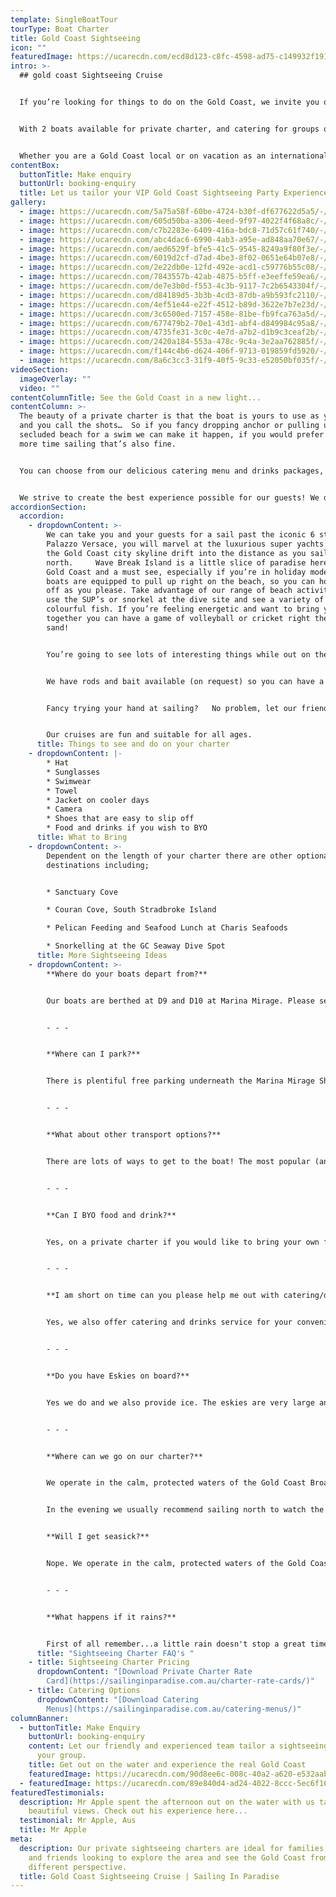```yaml
---
template: SingleBoatTour
tourType: Boat Charter
title: Gold Coast Sightseeing
icon: ""
featuredImage: https://ucarecdn.com/ecd8d123-c8fc-4598-ad75-c149932f1916/-/preview/-/enhance/88/
intro: >-
  ## gold coast Sightseeing Cruise


  If you’re looking for things to do on the Gold Coast, we invite you on a unique Gold Coast experience... sailing the calm, clear waters of the Gold Coast Broadwater aboard a beautiful sailing catamaran. 


  With 2 boats available for private charter, and catering for groups of 1-50 guests, our private sightseeing charters are ideal for families, colleagues and friends looking to explore the area and see the Gold Coast from a different perspective.   


  Whether you are a Gold Coast local or on vacation as an international visitor, experiencing the many attractions on the Gold Coast Broadwater from a luxury catamaran is the perfect way to create a memorable experience for your group!
contentBox:
  buttonTitle: Make enquiry
  buttonUrl: booking-enquiry
  title: Let us tailor your VIP Gold Coast Sightseeing Party Experience
gallery:
  - image: https://ucarecdn.com/5a75a58f-60be-4724-b30f-df677622d5a5/-/preview/-/enhance/66/
  - image: https://ucarecdn.com/605d50ba-a306-4eed-9f97-4022f4f68a8c/-/preview/-/enhance/19/
  - image: https://ucarecdn.com/c7b2283e-6409-416a-bdc8-71d57c61f740/-/preview/-/enhance/50/
  - image: https://ucarecdn.com/abc4dac6-6990-4ab3-a95e-ad848aa70e67/-/preview/-/enhance/50/
  - image: https://ucarecdn.com/aed6529f-bfe5-41c5-9545-8249a9f80f3e/-/preview/-/enhance/37/
  - image: https://ucarecdn.com/6019d2cf-d7ad-4be3-8f02-0651e64b07e8/-/preview/-/enhance/22/
  - image: https://ucarecdn.com/2e22db0e-12fd-492e-acd1-c59776b55c08/-/preview/-/enhance/72/
  - image: https://ucarecdn.com/7843557b-42ab-4875-b5ff-e3eeffe59ea6/-/preview/-/enhance/32/
  - image: https://ucarecdn.com/de7e3b0d-f553-4c3b-9117-7c2b6543304f/-/preview/-/enhance/26/
  - image: https://ucarecdn.com/d84189d5-3b3b-4cd3-87db-a9b593fc2110/-/preview/-/enhance/50/
  - image: https://ucarecdn.com/4ef51e44-e22f-4512-b89d-3622e7b7e23d/-/preview/-/enhance/40/
  - image: https://ucarecdn.com/3c6500ed-7157-458e-81be-fb9fca763a5d/-/preview/-/enhance/34/
  - image: https://ucarecdn.com/677479b2-70e1-43d1-abf4-d849984c95a8/-/preview/-/enhance/25/
  - image: https://ucarecdn.com/4735fe31-3c0c-4e7d-a7b2-d1b9c3ceaf2b/-/preview/-/enhance/28/
  - image: https://ucarecdn.com/2420a184-553a-478c-9c4a-3e2aa762885f/-/preview/-/enhance/28/
  - image: https://ucarecdn.com/f144c4b6-d624-406f-9713-019859fd5920/-/preview/-/enhance/32/
  - image: https://ucarecdn.com/8a6c3cc3-31f9-40f5-9c33-e52050bf035f/-/preview/-/enhance/38/
videoSection:
  imageOverlay: ""
  video: ""
contentColumnTitle: See the Gold Coast in a new light...
contentColumn: >-
  The beauty of a private charter is that the boat is yours to use as you wish
  and you call the shots…  So if you fancy dropping anchor or pulling up on a
  secluded beach for a swim we can make it happen, if you would prefer to spend
  more time sailing that’s also fine. 


  You can choose from our delicious catering menu and drinks packages, or you are welcome to BYO food and drinks. We supply the eskies, ice, BBQ and BBQ tools free of charge. You can even take your pick of music on our private charters as we have Premium Spotify on board. You might want to show off your dance moves or create a relaxing atmosphere and chill to some laid-back tunes. 


  We strive to create the best experience possible for our guests! We don’t just take you for a generic sightseeing cruise, we like to make it a unique experience that you and your guests will remember for years to come.
accordionSection:
  accordion:
    - dropdownContent: >-
        We can take you and your guests for a sail past the iconic 6 star
        Palazzo Versace, you will marvel at the luxurious super yachts and watch
        the Gold Coast city skyline drift into the distance as you sail
        north.     Wave Break Island is a little slice of paradise here on the
        Gold Coast and a must see, especially if you’re in holiday mode!    Our
        boats are equipped to pull up right on the beach, so you can hop on and
        off as you please. Take advantage of our range of beach activities and
        use the SUP’s or snorkel at the dive site and see a variety of small
        colourful fish. If you’re feeling energetic and want to bring your group
        together you can have a game of volleyball or cricket right there on the
        sand! 


        You’re going to see lots of interesting things while out on the Broadwater with us, so be sure to keep an eye out for friendly bottle-nose dolphins, stingrays, turtles, wallabies and soaring sea-eagles!   You can touch up your tan while lounging out on the foredeck as we sail up to Sovereign Islands to see the mansions of the rich and famous (free sunscreen is available and recommended).


        We have rods and bait available (on request) so you can have a go at dropping a line in, you might even catch a fish!


        Fancy trying your hand at sailing?   No problem, let our friendly crew know and they will have you hoisting the sails and manning the helm in no time.   Just want to chill and enjoy a few drinks and  maybe take a quick swim, this is totally fine too.  We also carry a range of fun activities on board the boat for your use.  


        Our cruises are fun and suitable for all ages.
      title: Things to see and do on your charter
    - dropdownContent: |-
        * Hat
        * Sunglasses
        * Swimwear 
        * Towel
        * Jacket on cooler days
        * Camera
        * Shoes that are easy to slip off
        * Food and drinks if you wish to BYO
      title: What to Bring
    - dropdownContent: >-
        Dependent on the length of your charter there are other optional
        destinations including;


        * Sanctuary Cove

        * Couran Cove, South Stradbroke Island

        * Pelican Feeding and Seafood Lunch at Charis Seafoods

        * Snorkelling at the GC Seaway Dive Spot
      title: More Sightseeing Ideas
    - dropdownContent: >-
        **Where do your boats depart from?**


        Our boats are berthed at D9 and D10 at Marina Mirage. Please see the 'contact us' page on our website for further details and a map. Marina Mirage is about 10 mins from Surfers and 15 mins from Broadbeach.


        - - -


        **Where can I park?**


        There is plentiful free parking underneath the Marina Mirage Shopping Centre which you are permitted to use.


        - - -


        **What about other transport options?**


        There are lots of ways to get to the boat! The most popular (and cost effective/convenient) if often via Maxi Taxis. 


        - - -


        **Can I BYO food and drink?**


        Yes, on a private charter if you would like to bring your own food and drinks on board that is completely fine.


        - - -


        **I am short on time can you please help me out with catering/drinks?**


        Yes, we also offer catering and drinks service for your convenience. Please request our full catering list as advance bookings are required. We offer a range of catering options from grazing boards, to tapas and private chefs.


        - - -


        **Do you have Eskies on board?**


        Yes we do and we also provide ice. The eskies are very large and can be used for food or drink.


        - - -


        **Where can we go on our charter?**


        We operate in the calm, protected waters of the Gold Coast Broadwater. Where to go very much depends on what you would like to do and how long your boat charter is for so please feel free to discuss this with our team. In a 3 hour charter during the day our guests usually love a swim stop at Wavebreak Island where you can enjoy the range of island activities on board. Your skipper can make recommendations on the day, if you don't wish to swim you could also go up and sail around the millionaires mansions at Sovereign Islands.


        In the evening we usually recommend sailing north to watch the sunset and returning to the southern part of the Broadwater to see the city lights after dark which are just beautiful.


        **Will I get seasick?**


        Nope. We operate in the calm, protected waters of the Gold Coast Broadwater. We do not go offshore (into the open ocean) so we do not experience large waves. Our catamarans are very stable, and do not have the same side to side rocking motion as experienced by single hull vessels so you won't get seasick :-).


        - - -


        **What happens if it rains?**


        First of all remember...a little rain doesn't stop a great time on our boats especially in the warm Gold Coast endless summer... But do rest assured that we have a very generous wet weather policy as we want you to enjoy your time on board the boat, so if there is torrential rain or storms at the time you will be able to cancel or reschedule your cruise. Please see the full booking policy provided with your invoice for full details or contact our team.
      title: "Sightseeing Charter FAQ's "
    - title: Sightseeing Charter Pricing
      dropdownContent: "[Download Private Charter Rate
        Card](https://sailinginparadise.com.au/charter-rate-cards/)"
    - title: Catering Options
      dropdownContent: "[Download Catering
        Menus](https://sailinginparadise.com.au/catering-menus/)"
columnBanner:
  - buttonTitle: Make Enquiry
    buttonUrl: booking-enquiry
    content: Let our friendly and experienced team tailor a sightseeing charter for
      your group.
    title: Get out on the water and experience the real Gold Coast
    featuredImage: https://ucarecdn.com/90d8ee6c-008c-40a2-a620-e532aab1315f/
  - featuredImage: https://ucarecdn.com/89e840d4-ad24-4022-8ccc-5ec6f161b5a0/
featuredTestimonials:
  description: Mr Apple spent the afternoon out on the water with us taking in the
    beautiful views. Check out his experience here...
  testimonial: Mr Apple, Aus
  title: Mr Apple
meta:
  description: Our private sightseeing charters are ideal for families, colleagues
    and friends looking to explore the area and see the Gold Coast from a
    different perspective.
  title: Gold Coast Sightseeing Cruise | Sailing In Paradise
---
```

